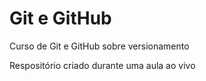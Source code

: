 # Git e GitHub
 Curso de Git e GitHub sobre versionamento

 Respositório criado durante uma aula ao vivo
